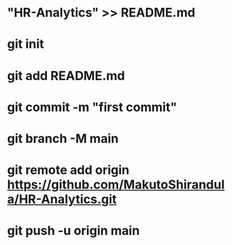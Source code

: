 # "HR-Analytics" >> README.md
# git init
# git add README.md
# git commit -m "first commit"
# git branch -M main
# git remote add origin https://github.com/MakutoShirandula/HR-Analytics.git
# git push -u origin main
